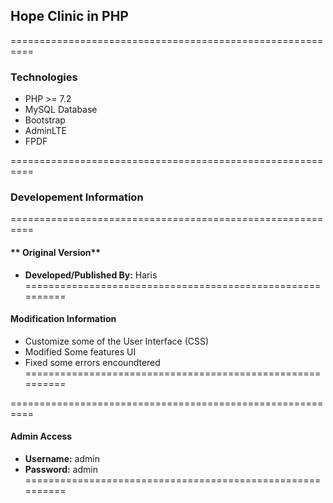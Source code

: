 ## **Hope Clinic in PHP**
==========================================================

### Technologies
- PHP >= 7.2
- MySQL Database
- Bootstrap
- AdminLTE
- FPDF

==========================================================
### **Developement Information**
==========================================================
#### ** Original Version**
- **Developed/Published By:** 	 Haris
==========================================================
#### **Modification Information**
- Customize some of the User Interface (CSS)
- Modified Some features UI
- Fixed some errors encoundtered
==========================================================

==========================================================
#### **Admin Access**
- **Username:** admin
- **Password:** admin
==========================================================
